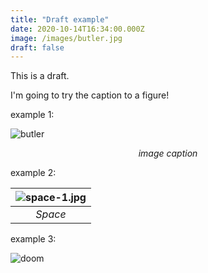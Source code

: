 ```yaml
---
title: "Draft example"
date: 2020-10-14T16:34:00.000Z
image: /images/butler.jpg
draft: false
---
```


This is a draft.

I'm going to try the caption to a figure!

<!-- excerpt -->

example 1:

![butler](/images/daft-punk.jpg)

<div style="display: flex; align-items: center; justify-content: center"><em>image caption</em></div>

example 2:

| ![space-1.jpg](/images/butler.jpg) |
| :--------------------------------: |
|              _Space_               |

example 3:

<img src="https://harmonyblog.netlify.app/images/daft-punk" alt="doom" style="object-fit: cover;"/>
